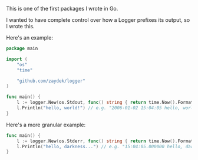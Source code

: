 This is one of the first packages I wrote in Go.

I wanted to have complete control over how a Logger prefixes its output, so I wrote this.

Here's an example:

```go
package main

import (
	"os"
	"time"

	"github.com/zaydek/logger"
)

func main() {
	l := logger.New(os.Stdout, func() string { return time.Now().Format("2006-01-02 15:04:05") })
	l.Println("hello, world!") // e.g. "2006-01-02 15:04:05 hello, world!"
}
```

Here's a more granular example:

```go
func main() {
	l := logger.New(os.Stderr, func() string { return time.Now().Format("15:04:05.000000") }) // usecs
	l.Println("hello, darkness...") // e.g. "15:04:05.000000 hello, darkness..."
}
```
